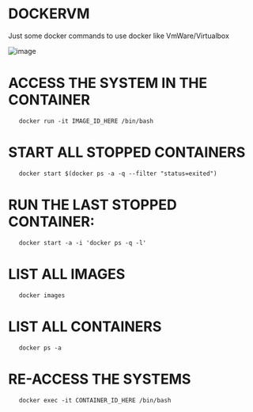 # DOCKERVM
Just some docker commands to use docker like VmWare/Virtualbox

![image](https://github.com/cristiancmoises/dockervm/assets/86272521/ab87b45c-4139-4f58-b0da-04811fba3a46)

# ACCESS THE SYSTEM IN THE CONTAINER
       docker run -it IMAGE_ID_HERE /bin/bash
# START ALL STOPPED CONTAINERS
       docker start $(docker ps -a -q --filter "status=exited")
# RUN THE LAST STOPPED CONTAINER:
       docker start -a -i 'docker ps -q -l'
# LIST ALL IMAGES
       docker images
# LIST ALL CONTAINERS
       docker ps -a
# RE-ACCESS THE SYSTEMS
       docker exec -it CONTAINER_ID_HERE /bin/bash
